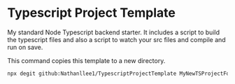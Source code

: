 # Typescript Project Template

My standard Node Typescript backend starter. It includes a script to build the typescript files and also a script to watch your src files and compile and run on save.  

This command copies this template to a new directory. 

```bash
npx degit github:Nathanllee1/TypescriptProjectTemplate MyNewTSProjectFolder
```
